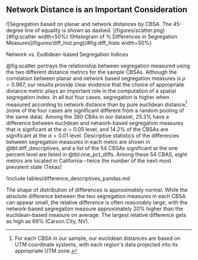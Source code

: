 ## Network Distance is an Important Consideration

<div id=fig:net_vs_euc>
![Segregation based on planar and network distances by CBSA. The 45-degree line of equality is shown as dashed. ](figures/scatter.png){#fig:scatter width=50%}
![Histogram of % Differences in Segregation Measures](figures/diff_hist.png){#fig:diff_hists width=50%}

Network vs. Eudlidean-based Segregation Indices
</div>


@fig:scatter portrays the relationship between segregation measured using the two different distance metrics for the sample CBSAs.
Although the correlation between planar and network based segregation measures is $\rho=0.987$, our
results provide clear evidence that the choice of appropriate distance metric plays an important
role in the computation of a spatial segregation index. 
In all but four cases, 
segregation is higher when measured according to network distance than by pure euclidean
distance[^CRS] (none of the four cases are significant different from a random pooling of the same
data). Among the 380 CBAs in our dataset, 25.3% have a difference between euclidean and
network-based segregation measures that is signficant at the $\alpha=0.05$ level, and 14.2% of the
CBSAs are significant at the $\alpha=0.01$ level. Descriptive statistics of the differences between
segregation measures in each metro are shown in @tbl:diff_descriptives, and a list of the 54 CBSAs
significant at the one percent level are listed in @tbl:one_pct_diffs. Among these 54 CBAS, eight
metros are located in California--twice the number of the next-most prevalent state (Texas)


!include tables/difference_descriptives_pandas.md

The shape of distribution of differences is approximately normal. While the absolute difference
between the two segregation measures in each CBSA can appear small, the relative difference is often
reasonably large, with the network-based segregation measure approximately 20% higher than the
euclidean-based measure on average. The largest relative difference gets as high as 69% (Carson
City, NV).


[^CRS]: For each CBSA in our sample, our euclidean distances are based on UTM coordinate systems,
with each region's data projected into its appropriate UTM zone.
